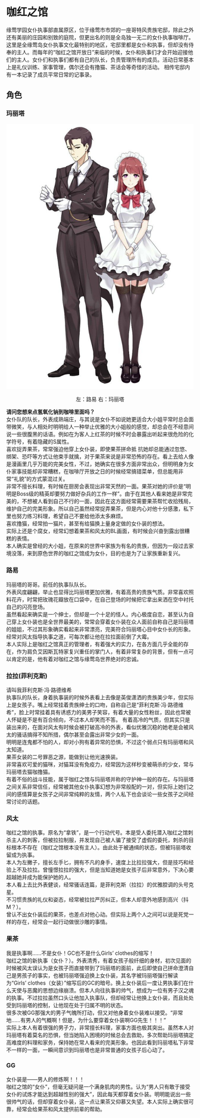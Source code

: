 # 咖红之馆
缘莺学园女仆执事部直属原区，位于缘莺市市郊的一座哥特风贵族宅邸，除此之外还有美丽的庄园和别致的庭院，但更出名的则是全岛独一无二的女仆执事咖啡厅。  
这里是全缘莺岛女仆执事文化最特别的地区，宅邸里都是女仆和执事，但却没有侍奉的主人。而每年的“咖红之馆开放日”来临的时候，女仆和执事们才会开始迎接他们的主人。女仆们和执事们都有自己的队长，负责管理所有的成员。活动日常基本上是礼仪训练、家事管理，偶尔还会有撸猫、茶话会等奇怪的活动。
相传宅邸内有一本记录了成员平常日常的记事录。  

## 角色

### 玛丽塔
![](./imgs/marita.jpg)  
<center>左：路易 右：玛丽塔  </center>

**请问您想来点氢氧化钠到咖啡里面吗？**  
女仆队的队长，外表成熟端庄，与其说是女仆不如说她更适合大小姐平常时总会面带微笑，与人相处时明明给人一种举止优雅的大小姐般的感觉，却总会在不经意间说一些很腹黑的话语。例如在为客人上红茶的时候不时会暴露出听起来很危险的化学符号，有着隐藏的S属性。  
喜欢捉弄果茶，常常强迫他穿上女仆装，即使果茶拼命抵 抗她却总能通过忽悠、绑架、恐吓等方式让他束手就擒，对于果茶来说是非常恐怖的存在。看上去给人像是漫画里几乎万能的完美女性，不过，她确实在很多方面非常出众，但明明身为女仆家事技能却非常糟糕，在咖啡厅开放之日的时候经常搞错菜单，但总能用非常“礼貌”的方式蒙混过关。  
非常不擅长料理，有时候在厨房会表现出非常天然的一面。果茶对她的评价是“明明是Boss级的精英却要努力做好杂兵的工作一样”。由于在其他人看来她是非常完美的，不想被人看到自己不行的一面，因此在这方面经常需要果茶帮忙收拾残局，维护自己的完美形象。所以自己虽然经常捉弄果茶，但是内心对他十分感激，私下里也努力练习料理，希望自己不要给他添太多麻烦。  
喜欢撸猫，经常拍一猫片，甚至有给猫换上量身定做的女仆装的想法。  
实际上还是个腐女，经常幻想着果茶和风太的BL画面，有时候会兴奋到露出很糟糕的表情。  
本人确实是曾经的大小姐，在原来的世界中家族为有名的贵族，但因为一段过去家境没落，来到原色世界的咖红之馆成为女仆，目的也是为了让家族重新复兴。  

### 路易
玛丽塔的哥哥。前任的执事队队长。  
外表风度翩翩，举止也显得比玛丽塔更加优雅，有着高贵的贵族气质。非常喜欢照料花卉，时常把玫瑰花瓣放在口袋中，在自己登场的时候把它拿出来洒在空中衬托自己的闪亮登场。  
虽然看起来确实是一个绅士，但却是一个十足的怪人。内心极度自恋，甚至认为自己穿上女仆装也是全世界最美的，常常会穿着女仆装在众人面前自称自己是玛丽塔的姐姐，不过其形象确实看起来非常漂亮，完美符合玛丽塔心目中女仆长的形象。  
经常对风太指导执事之道，可每次都让他在拉拉面前倒了大霉。  
本人实际上是咖红之馆真正的管理者，有着强大的实力，在各方面几乎全能的存在，作为肩负艾因斯瓦特家复兴重任的掌门人，有着非常复杂的背景，但有一点可以肯定的是，他有着对咖红之馆与缘莺岛世界绝对的忠诚。

### 拉拉(菲利克斯)
请叫我菲利克斯·冯·路德维希  
执事队的队长，身着执事装的时候外表看上去像是英俊潇洒的贵族美少年，但实际上是女孩子。嘴上经常挂着贵族绅士的口吻，自称自己是“菲利克斯·冯·路德维希”，脸上时常挂着具有诱惑力的美男子笑容，有着大量的女性粉丝，因此也常被人怀疑是不是有百合倾向，不过本人却笑而不答。
有着高冷的气质，但其实只是装出来的，在面对风太有时候会被打破高冷的外表，看似优雅沉稳的她老是会被风太的骚话搞得不知所措，偶尔甚至会露出非常少女的一面。  
明明是连鬼都不怕的人，却对小狗有着异常的恐惧，不过这个弱点只有玛丽塔和风太知道。  
果茶女装的二号罪恶之源，能做到让他光速换装。  
非常喜欢可爱的猫咪，对猫耳没有免疫力，经常因为这样秒变被萌杀的少女，常与玛丽塔去猫咖撸猫。  
有着不俗的战斗技能，属于咖红之馆与玛丽塔并称的守护神一般的存在。与玛丽塔之间关系非常信任，经常被其他女仆执事幻想为非常般配的一对，但实际上她们之间的感情算是女孩子之间非常纯粹的友情，两个人私下也会谈论一些女孩子之间经常讨论的话题。

### 风太
咖红之馆的执事。原名为“拿铁”，是一个行动代号。本是受人委托潜入咖红之馆刺杀主人的刺客，但被拉拉制服，并发现自己被人骗了接受了虚假的委托，刺杀的目标根本不存在（咖红之馆根本没有主人）。由此处于被通缉的状态，但被玛丽塔收留成为执事。  
本人为左撇子，擅长左手匕，拥有不凡的身手，速度上比拉拉强大，但是技巧和经验上不及拉拉。曾憧憬拉拉的强大，但是当知道她是女孩子后非常意外，下决心要超越她并成为能保护她的人。  
本人看上去比外表健谈，经常骚话连篇，是菲利克斯（拉拉）的优雅腔调的头号克星。  
不习惯贵族的礼仪和姿态，经常被拉拉严厉纠正，但本人却意外地感到高兴（抖M？）。  
曾认不出女仆装后的果茶，也差点对他心动。但实际上两个人之间可以说是死党一样的存在，经常会一起行动做很沙雕的事情。  

### 果茶
我是执事啊……不是女仆！GC也不是什么Girls’ clothes的缩写！  
咖红之馆的新执事（女仆？）。外表清秀，有着女孩子般纤细的身材，初次见面的时候被风太误认为是女孩子而直接带到了玛丽塔的面前，此后即使自己拼命澄清自己是男孩子的事实，也被玛丽塔强迫换上女仆装，其名字被玛丽塔强行解读为“Girls’ clothes（女装）”缩写后的GC的暗号。换上女仆装后一度让男执事们在什么天使与恶魔的思想边缘崩溃。但本人向往执事的帅气，想成为一位有男子汉之魂的执事。不过拉拉虽然口头让他加入执事队，但却经常让他换上女仆装，而且处处受到玛丽塔的控制，让他现在处于归属不明的状态。  
很多次被GG那强大的男子气魄所打动，但又对他身着女仆装难以接受。“非常地……有男人的气概啊！但是，为什么要穿着女仆装啊GG先生！！！”  
实际上本人有着很强的男子力，非常擅长料理，家事方面也极其突出。虽然本人对玛丽塔有着莫名的恐惧，但当她陷入困境的时候总会去救助，多次帮助玛丽塔搞定高难度的料理和家务，保持她在常人看来的完美形象。也因此看到玛丽塔私下非常不一样的一面，一瞬间意识到玛丽塔也是非常普通的女孩子后心动了。  

### GG
女仆装是——男人的修炼啊！！！  
咖红之馆的“女仆”，但毫无疑问是一个满身肌肉的男性。认为“男人只有敢于接受女仆的试炼才能达到超越性别的强大”，因此每天都穿着女仆装。明明能说出一些很帅气的话，但却穿着女仆装，这一点让果茶又仰慕又失望。本人实际上确实很可靠，经常会给果茶和风太提供前辈的帮助。  
